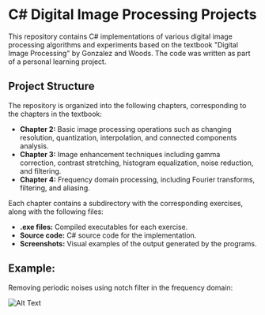 # C# Digital Image Processing Projects

This repository contains C# implementations of various digital image processing algorithms and experiments based on the textbook "Digital Image Processing" by Gonzalez and Woods. The code was written as part of a personal learning project.

## Project Structure
The repository is organized into the following chapters, corresponding to the chapters in the textbook:

* **Chapter 2:** Basic image processing operations such as changing resolution, quantization, interpolation, and connected components analysis.
* **Chapter 3:** Image enhancement techniques including gamma correction, contrast stretching, histogram equalization, noise reduction, and filtering.
* **Chapter 4:** Frequency domain processing, including Fourier transforms, filtering, and aliasing.

Each chapter contains a subdirectory with the corresponding exercises, along with the following files:

* **.exe files:** Compiled executables for each exercise.
* **Source code:** C# source code for the implementation.
* **Screenshots:** Visual examples of the output generated by the programs.



## Example: 

Removing periodic noises using notch filter in the frequency domain:


![Alt Text](https://github.com/MortezaMaghrebi/ImageRestorationTools/blob/main/Pictures/Chapter4/NotchFilter.gif)

